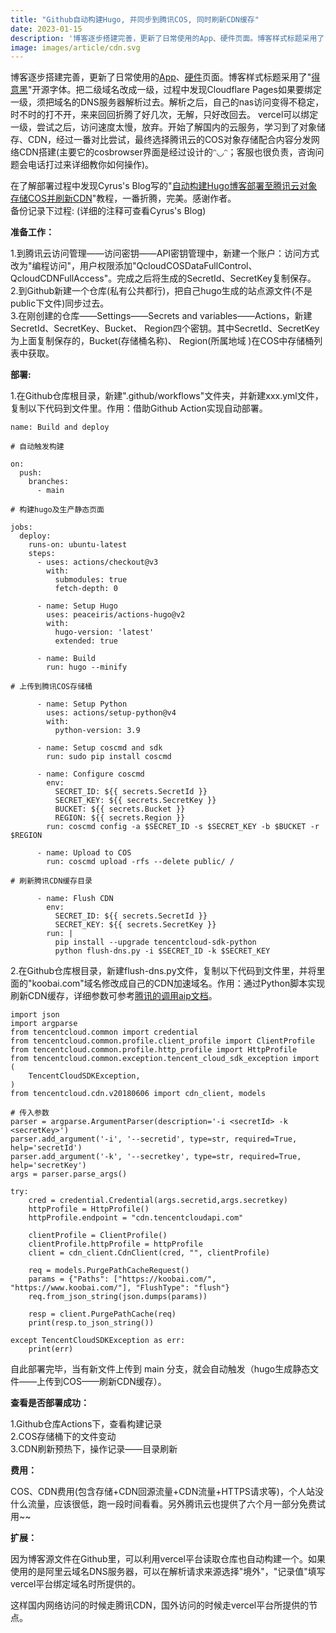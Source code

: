 ```yaml
---
title: "Github自动构建Hugo, 并同步到腾讯COS, 同时刷新CDN缓存"
date: 2023-01-15
description: '博客逐步搭建完善，更新了日常使用的App、硬件页面。博客样式标题采用了"得意黑"开源字体。把二级域名改成一级，过程中发现Cloudflare Pages如果要绑定一级，须把域名的DNS服务器解析过去。解析之后，自己的nas访问变得不稳定，时不时的打不开，来来回回折腾了好几次，无解，只好改回去。 vercel可以绑定一级，尝试之后，访问速度太慢，放弃。开始了解国内的云服务，学习到了对象储存、CDN，经过一番对比尝试，最终选择腾讯云的COS对象存储配合内容分发网络CDN搭建。 '
image: images/article/cdn.svg
---
```

博客逐步搭建完善，更新了日常使用的[App](https://koobai.com/apps/)、[硬件](https://koobai.com/hardware/)页面。博客样式标题采用了"<a href="https://github.com/atelier-anchor/smiley-sans" target="_blank">得意黑</a>"开源字体。把二级域名改成一级，过程中发现Cloudflare Pages如果要绑定一级，须把域名的DNS服务器解析过去。解析之后，自己的nas访问变得不稳定，时不时的打不开，来来回回折腾了好几次，无解，只好改回去。 vercel可以绑定一级，尝试之后，访问速度太慢，放弃。开始了解国内的云服务，学习到了对象储存、CDN，经过一番对比尝试，最终选择腾讯云的COS对象存储配合内容分发网络CDN搭建(主要它的cosbrowser界面是经过设计的ᵔ◡ᵔ；客服也很负责，咨询问题会电话打过来详细教你如何操作)。

在了解部署过程中发现Cyrus's Blog写的"<a href="https://blog.xm.mk/posts/fc83" target="_blank">自动构建Hugo博客部署至腾讯云对象存储COS并刷新CDN</a>"教程，一番折腾，完美。感谢作者。<br />备份记录下过程: (详细的注释可查看Cyrus's Blog)

**准备工作：**

1.到腾讯云访问管理——访问密钥——API密钥管理中，新建一个账户：访问方式改为"编程访问"，用户权限添加"QcloudCOSDataFullControl、 QcloudCDNFullAccess"。完成之后将生成的SecretId、SecretKey复制保存。<br />
2.到Github新建一个仓库(私有公共都行)，把自己hugo生成的站点源文件(不是public下文件)同步过去。<br />
3.在刚创建的仓库——Settings——Secrets and variables——Actions，新建SecretId、SecretKey、Bucket、 Region四个密钥。其中SecretId、SecretKey为上面复制保存的，Bucket(存储桶名称)、 Region(所属地域 )在COS中存储桶列表中获取。

**部署:**

1.在Github仓库根目录，新建".github/workflows"文件夹，并新建xxx.yml文件，复制以下代码到文件里。作用：借助Github Action实现自动部署。

```
name: Build and deploy

# 自动触发构建

on:
  push:
    branches:
      - main

# 构建hugo及生产静态页面

jobs:
  deploy:
    runs-on: ubuntu-latest
    steps:
      - uses: actions/checkout@v3
        with:
          submodules: true
          fetch-depth: 0

      - name: Setup Hugo
        uses: peaceiris/actions-hugo@v2
        with:
          hugo-version: 'latest'
          extended: true

      - name: Build
        run: hugo --minify

# 上传到腾讯COS存储桶

      - name: Setup Python
        uses: actions/setup-python@v4
        with:
          python-version: 3.9

      - name: Setup coscmd and sdk
        run: sudo pip install coscmd

      - name: Configure coscmd
        env:
          SECRET_ID: ${{ secrets.SecretId }}
          SECRET_KEY: ${{ secrets.SecretKey }}
          BUCKET: ${{ secrets.Bucket }}
          REGION: ${{ secrets.Region }}
        run: coscmd config -a $SECRET_ID -s $SECRET_KEY -b $BUCKET -r $REGION

      - name: Upload to COS
        run: coscmd upload -rfs --delete public/ /

# 刷新腾讯CDN缓存目录

      - name: Flush CDN
        env:
          SECRET_ID: ${{ secrets.SecretId }}
          SECRET_KEY: ${{ secrets.SecretKey }}
        run: |
          pip install --upgrade tencentcloud-sdk-python
          python flush-dns.py -i $SECRET_ID -k $SECRET_KEY

```


2.在Github仓库根目录，新建flush-dns.py文件，复制以下代码到文件里，并将里面的"koobai.com"域名修改成自己的CDN加速域名。作用：通过Python脚本实现刷新CDN缓存，详细参数可参考<a href="https://console.cloud.tencent.com/api/explorer?Product=cdn&Version=2018-06-06&Action=PurgePathCache" target="_blank">腾讯的调用aip文档</a>。

```
import json
import argparse
from tencentcloud.common import credential
from tencentcloud.common.profile.client_profile import ClientProfile
from tencentcloud.common.profile.http_profile import HttpProfile
from tencentcloud.common.exception.tencent_cloud_sdk_exception import (
    TencentCloudSDKException,
)
from tencentcloud.cdn.v20180606 import cdn_client, models

# 传入参数
parser = argparse.ArgumentParser(description='-i <secretId> -k <secretKey>')
parser.add_argument('-i', '--secretid', type=str, required=True, help='secretId')
parser.add_argument('-k', '--secretkey', type=str, required=True, help='secretKey')
args = parser.parse_args()

try:
    cred = credential.Credential(args.secretid,args.secretkey)
    httpProfile = HttpProfile()
    httpProfile.endpoint = "cdn.tencentcloudapi.com"

    clientProfile = ClientProfile()
    clientProfile.httpProfile = httpProfile
    client = cdn_client.CdnClient(cred, "", clientProfile)

    req = models.PurgePathCacheRequest()
    params = {"Paths": ["https://koobai.com/", "https://www.koobai.com/"], "FlushType": "flush"}
    req.from_json_string(json.dumps(params))

    resp = client.PurgePathCache(req)
    print(resp.to_json_string())

except TencentCloudSDKException as err:
    print(err)
```

自此部署完毕，当有新文件上传到 main 分支，就会自动触发（hugo生成静态文件——上传到COS——刷新CDN缓存）。

**查看是否部署成功：**

1.Github仓库Actions下，查看构建记录<br />
2.COS存储桶下的文件变动<br />
3.CDN刷新预热下，操作记录——目录刷新

**费用：**

COS、CDN费用(包含存储+CDN回源流量+CDN流量+HTTPS请求等)，个人站没什么流量，应该很低，跑一段时间看看。另外腾讯云也提供了六个月一部分免费试用~~

**扩展：**

因为博客源文件在Github里，可以利用vercel平台读取仓库也自动构建一个。如果使用的是阿里云域名DNS服务器，可以在解析请求来源选择"境外"，"记录值"填写vercel平台绑定域名时所提供的。

这样国内网络访问的时候走腾讯CDN，国外访问的时候走vercel平台所提供的节点。